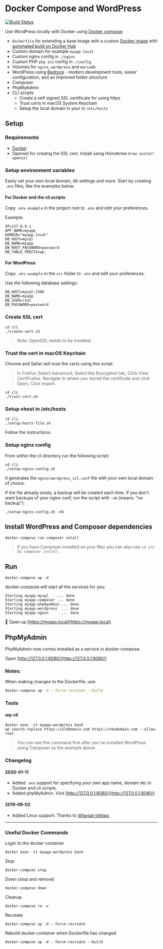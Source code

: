 
# Docker Compose and WordPress

[![Build Status](https://travis-ci.org/urre/wordpress-nginx-docker-compose.svg?branch=master)](https://travis-ci.org/urre/wordpress-nginx-docker-compose)

Use WordPress locally with Docker using [Docker compose](https://docs.docker.com/compose/)

+ `Dockerfile` for extending a base image with a custom [Docker image](https://github.com/urre/wordpress-nginx-docker-compose-image) with [automated build on Docker Hub](https://cloud.docker.com/repository/docker/urre/wordpress-nginx-docker-compose-image)
+ Custom domain for example `myapp.local`
+ Custom nginx config in `./nginx`
+ Custom PHP `php.ini` config in `./config`
+ Volumes for `nginx`, `wordpress` and `mariadb`
+ WordPress using [Bedrock](https://roots.io/bedrock/) - modern development tools, easier configuration, and an improved folder structure
+ Composer
+ PhpMyAdmin
+ CLI scripts
	- Create a self signed SSL certificate for using https
	- Trust certs in macOS System Keychain
	- Setup the local domain in your in `/etc/hosts`

## Setup

### Requirements

+ [Docker](https://www.docker.com/get-started)
+ Openssl for creatng the SSL cert. Install using Homebrew `brew install openssl`

### Setup environment variables

Easily set your own local domain, db settings and more. Start by creating `.env` files, like the examples below.

#### For Docker and the cli scripts

Copy `.env.example` in the project root to `.env` and edit your preferences.

Example:

```dotenv
IP=127.0.0.1
APP_NAME=myapp
DOMAIN="myapp.local"
DB_HOST=mysql
DB_NAME=myapp
DB_ROOT_PASSWORD=password
DB_TABLE_PREFIX=wp_

```

#### For WordPress

Copy `.env.example` in the `src` folder to `.env` and edit your preferences.

Use the following database settings:

```dotenv
DB_HOST=mysql:3306
DB_NAME=myapp
DB_USER=root
DB_PASSWORD=password
```

### Create SSL cert

```shell
cd cli
./create-cert.sh
```

> Note: OpenSSL needs to be installed.

### Trust the cert in macOS Keychain

Chrome and Safari will trust the certs using this script.

> In Firefox: Select Advanced, Select the Encryption tab, Click View Certificates. Navigate to where you stored the certificate and click Open, Click Import.

```shell
cd cli
./trust-cert.sh
```

### Setup vhost in /etc/hosts

```shell
cd cli
./setup-hosts-file.sh
```

Follow the instructions.

### Setup nginx config

From within the cli directory run the following script:
```shell
cd cli
./setup-nginx-config.sh
```
It generates the `nginx/wordpress_ssl.conf` file with your own local domain of choice.

If the file already exists, a backup will be created each time.
If you don't want backups of your nginx conf, run the script with `-nb` (means: "no backup"):
```shell
./setup-nginx-config.sh -nb
```


## Install WordPress and Composer dependencies

```shell
docker-compose run composer intall
```
> If you have Composer installed on your Mac you can also use `cd src && composer install`

## Run

```shell
docker-compose up -d
```

docker-compose will start all the services for you:


```shell
Starting myapp-mysql    ... done
Starting myapp-composer ... done
Starting myapp-phpmyadmin ... done
Starting myapp-wordpress  ... done
Starting myapp-nginx      ... done
```

🚀 Open up [https://myapp.local](https://myapp.local)

## PhpMyAdmin

PhpMyAdmin now comes installed as a service in docker-compose.

Open [http://127.0.0.1:8080/](http://127.0.0.1:8080/)

### Notes:

When making changes to the Dockerfile, use:

```bash
docker-compose up -d --force-recreate --build
```

### Tools

#### wp-cli

```
docker exec -it myapp-wordpress bash
wp search-replace https://olddomain.com https://newdomain.com --allow-root
```

> You can use this command first after you've installed WordPress using Composer as the example above.

### Changelog

#### 2020-01-11
- Added `.env` support for specifying your own app name, domain etc in Docker and cli scripts.
- Added phpMyAdmin. Visit [http://127.0.0.1:8080/](http://127.0.0.1:8080/)

#### 2019-08-02
- Added Linux support. Thanks to [@faysal-ishtiaq](https://github.com/faysal-ishtiaq).

***

### Useful Docker Commands

Login to the docker container

```shell
docker exec -it myapp-wordpress bash
```

Stop

```shell
docker-compose stop
```

Down (stop and remove)

```shell
docker-compose down
```

Cleanup

```shell
docker-compose rm -v
```

Recreate

```shell
docker-compose up -d --force-recreate
```

Rebuild docker container when Dockerfile has changed

```shell
docker-compose up -d --force-recreate --build
```

